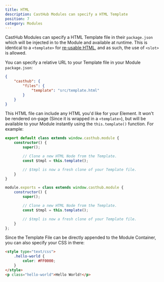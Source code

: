 ```yaml
---
title: HTML
description: CastHub Modules can specify a HTML Template
position: 7
category: Modules
---
```


CastHub Modules can specify a HTML Template file in their `package.json` which will be injected in to the Module and available at runtime. This is identical to a `<template>` for [re-usable HTML](https://developer.mozilla.org/en-US/Web/HTML/Element/template), and as such, the use of `<slot>` is allowed.

You can specify a relative URL to your Template file in your Module `package.json`:

```json
{
    "casthub": {
        "files": {
            "template": "src/template.html"
        }
    }
}
```

This HTML file can include any HTML you'd like for your Element. It won't be rendered on-page (Since it is wrapped in a `<template>`), but will be available to your Module instantly using the `this.template()` function. For example:

<code-group>
<code-block label="TypeScript" active>

```typescript
export default class extends window.casthub.module {
    constructor() {
        super();

        // Clone a new HTML Node from the Template.
        const $tmpl = this.template();

        // $tmpl is now a fresh clone of your Template file.
    }
}
```

</code-block>
<code-block label="JavaScript">

```js
module.exports = class extends window.casthub.module {
    constructor() {
        super();

        // Clone a new HTML Node from the Template.
        const $tmpl = this.template();

        // $tmpl is now a fresh clone of your Template file.
    }
};
```

</code-block>
</code-group>

Since the Template File can be directly appended to the Module Container, you can also specify your CSS in there:

```html
<style type="text/css">
    .hello-world {
        color: #FF0000;
    }
</style>
<p class="hello-world">Hello World!</p>
```
